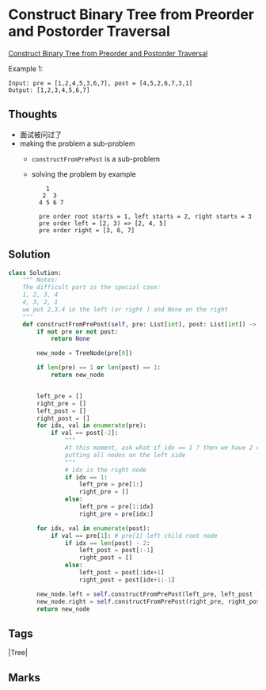 # Construct Binary Tree from Preorder and Postorder Traversal

[Construct Binary Tree from Preorder and Postorder Traversal](https://leetcode.com/problems/construct-binary-tree-from-preorder-and-postorder-traversal)

Example 1:

```text
Input: pre = [1,2,4,5,3,6,7], post = [4,5,2,6,7,3,1]
Output: [1,2,3,4,5,6,7]
```

## Thoughts

* 面试被问过了
* making the problem a sub-problem
  * `constructFromPrePost` is a sub-problem 
  * solving the problem by example

    ```text
        1
       2  3
      4 5 6 7

      pre order root starts = 1, left starts = 2, right starts = 3
      pre order left = [2, 3) => [2, 4, 5]
      pre order right = [3, 6, 7]
    ```

## Solution

```python
class Solution:
    """ Notes:
    The difficult part is the special case:
    1, 2, 3, 4
    4, 3, 2, 1
    we put 2,3,4 in the left (or right ) and None on the right 
    """
    def constructFromPrePost(self, pre: List[int], post: List[int]) -> TreeNode:
        if not pre or not post:
            return None

        new_node = TreeNode(pre[0])

        if len(pre) == 1 or len(post) == 1:
            return new_node


        left_pre = []
        right_pre = []
        left_post = []
        right_post = []
        for idx, val in enumerate(pre):
            if val == post[-2]:
                """
                At this moment, ask what if idx == 1 ? then we have 2 choice, we manually chose approach 1:
                putting all nodes on the left side 
                """
                # idx is the right node
                if idx == 1:
                    left_pre = pre[1:]
                    right_pre = []
                else:
                    left_pre = pre[1:idx]
                    right_pre = pre[idx:]

        for idx, val in enumerate(post):
            if val == pre[1]: # pre[1] left child root node
                if idx == len(post) - 2:
                    left_post = post[:-1]
                    right_post = []
                else:
                    left_post = post[:idx+1]
                    right_post = post[idx+1:-1]

        new_node.left = self.constructFromPrePost(left_pre, left_post )
        new_node.right = self.constructFromPrePost(right_pre, right_post )
        return new_node
```

## Tags

\|Tree\|

## Marks

